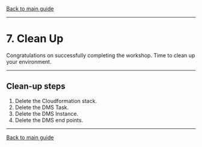 [Back to main guide](../README.md)

___

# 7. Clean Up

Congratulations on successfully completing the workshop. Time to clean up your environment.

___

## Clean-up steps

1. Delete the Cloudformation stack.
2. Delete the DMS Task.
3. Delete the DMS Instance. 
4. Delete the DMS end points.


___

[Back to main guide](../README.md)
